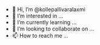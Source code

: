 - 👋 Hi, I’m @kollepallivaralaxmi
- 👀 I’m interested in ...
- 🌱 I’m currently learning ...
- 💞️ I’m looking to collaborate on ...
- 📫 How to reach me ...

<!---
kollepallivaralaxmi/kollepallivaralaxmi is a ✨ special ✨ repository because its `README.md` (this file) appears on your GitHub profile.
You can click the Preview link to take a look at your changes.
--->
